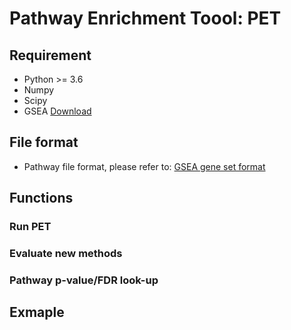 # Pathway Enrichment Toool: PET

## Requirement
* Python >= 3.6
* Numpy
* Scipy
* GSEA [Download](http://www.gsea-msigdb.org/gsea/downloads.jsp)

## File format
* Pathway file format, please refer to: [GSEA gene set format](https://software.broadinstitute.org/cancer/software/gsea/wiki/index.php/Data_formats#Gene_Set_Database_Formats)

## Functions

### Run PET


### Evaluate new methods

### Pathway p-value/FDR look-up

## Exmaple



